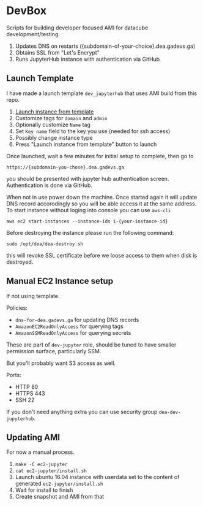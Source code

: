 # DevBox

Scripts for building developer focused AMI for datacube development/testing.

1. Updates DNS on restarts ({subdomain-of-your-choice}.dea.gadevs.ga)
2. Obtains SSL from "Let's Encrypt"
3. Runs JupyterHub instance with authentication via GitHub

## Launch Template

I have made a launch template `dev_jupyterhub` that uses AMI build from this
repo.

1. [Launch instance from template](https://ap-southeast-2.console.aws.amazon.com/ec2/v2/home?region=ap-southeast-2#LaunchInstanceFromTemplate:launchTemplateId=lt-00d6c986fe2cec39a)
2. Customize tags for `domain` and `admin`
3. Optionally customize `Name` tag
4. Set `Key name` field to the key you use (needed for ssh access)
5. Possibly change instance type
6. Press "Launch instance from template" button to launch

Once launched, wait a few minutes for initial setup to complete, then go to 

```
https://{subdomain-you-chose}.dea.gadevs.ga
```

you should be presented with jupyter hub authentication screen. Authentication is done via GitHub.

When not in use power down the machine. Once started again it will update DNS record accorodingly
so you will be able access it at the same address. To start instance without loging into console
you can use `aws-cli`

```
aws ec2 start-instances --instance-ids i-{your-instance-id}
```

Before destroying the instance please run the following command:

```
sudo /opt/dea/dea-destroy.sh
```

this will revoke SSL certificate before we loose access to them when disk is destroyed.


## Manual EC2 Instance setup

If not using template.

Policies:

- `dns-for-dea.gadevs.ga` for updating DNS records
- `AmazonEC2ReadOnlyAccess` for querying tags
- `AmazonSSMReadOnlyAccess` for querying secrets

These are part of `dev-jupyter` role, should be tuned to have smaller permission
surface, particularly SSM.

But you'll probably want S3 access as well.

Ports:

- HTTP 80
- HTTPS 443
- SSH 22

If you don't need anything extra you can use security group `dea-dev-jupyterhub`.


## Updating AMI

For now a manual process.

1. `make -C ec2-jupyter`
2. `cat ec2-jupyter/install.sh`
3. Launch ubuntu 16.04 instance with userdata set to the content of generated `ec2-jupyter/install.sh`
4. Wait for install to finish
5. Create snapshot and AMI from that
